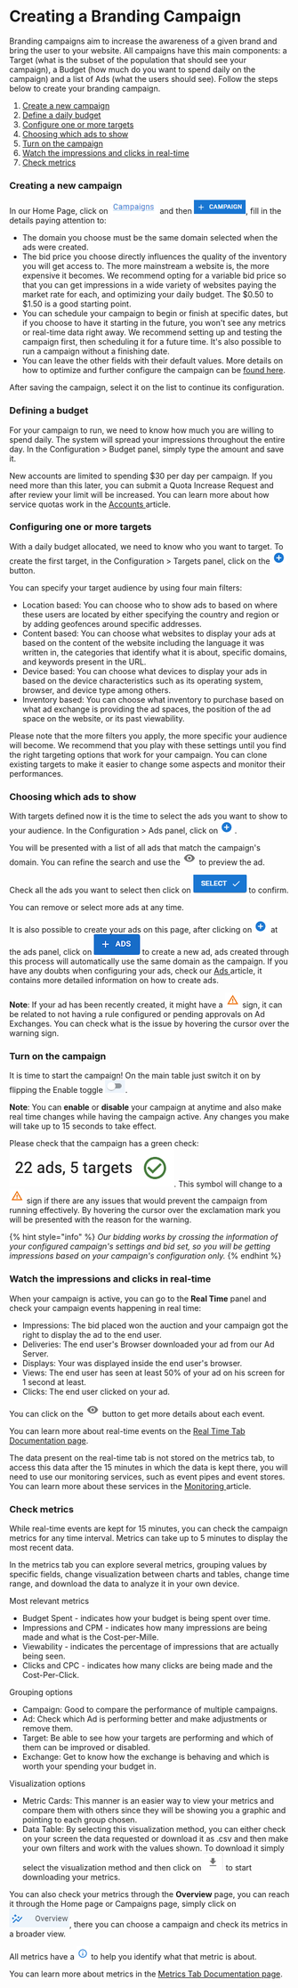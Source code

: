 # Creating a Branding Campaign

Branding campaigns aim to increase the awareness of a given brand and bring the user to your website. All campaigns have this main components: a Target (what is the subset of the population that should see your campaign), a Budget (how much do you want to spend daily on the campaign) and a list of Ads (what the users should see). Follow the steps below to create your branding campaign.

1. [Create a new campaign](branding.md#creating-a-new-campaign)
2. [Define a daily budget](branding.md#defining-a-budget)
3. [Configure one or more targets](branding.md#configuring-one-or-more-targets)
4. [Choosing which ads to show](branding.md#choosing-which-a-ds-to-show)
5. [Turn on the campaign](branding.md#turn-on-the-campaign)
6. [Watch the impressions and clicks in real-time](branding.md#watch-the-impressions-and-clicks-in-real-time)
7. [Check metrics](branding.md#check-metrics)

### Creating a new campaign

In our Home Page, click on <img src="../.gitbook/assets/image (2) (2).png" alt="Campaigns" data-size="line"> and then <img src="../.gitbook/assets/image (255).png" alt="" data-size="line">, fill in the details paying attention to:

* The domain you choose must be the same domain selected when the ads were created.
* The bid price you choose directly influences the quality of the inventory you will get access to. The more mainstream a website is, the more expensive it becomes. We recommend opting for a variable bid price so that you can get impressions in a wide variety of websites paying the market rate for each, and optimizing your daily budget. The $0.50 to $1.50 is a good starting point.
* You can schedule your campaign to begin or finish at specific dates, but if you choose to have it starting in the future, you won't see any metrics or real-time data right away. We recommend setting up and testing the campaign first, then scheduling it for a future time. It's also possible to run a campaign without a finishing date.
* You can leave the other fields with their default values. More details on how to optimize and further configure the campaign can be [found here](../product-documentation/demand-side-platform-dsp/).

After saving the campaign, select it on the list to continue its configuration.

### Defining a budget

For your campaign to run, we need to know how much you are willing to spend daily. The system will spread your impressions throughout the entire day. In the Configuration > Budget panel, simply type the amount and save it.

New accounts are limited to spending $30 per day per campaign. If you need more than this later, you can submit a Quota Increase Request and after review your limit will be increased. You can learn more about how service quotas work in the [Accounts ](../product-documentation/accounts/#service-quotas)article.

### Configuring one or more targets

With a daily budget allocated, we need to know who you want to target. To create the first target, in the Configuration > Targets panel, click on the <img src="../.gitbook/assets/image (5) (2) (1).png" alt="Create Target" data-size="line"> button.

You can specify your target audience by using four main filters:

* Location based: You can choose who to show ads to based on where these users are located by either specifying the country and region or by adding geofences around specific addresses.
* Content based: You can choose what websites to display your ads at based on the content of the website including the language it was written in, the categories that identify what it is about, specific domains, and keywords present in the URL.
* Device based: You can choose what devices to display your ads in based on the device characteristics such as its operating system, browser, and device type among others.
* Inventory based: You can choose what inventory to purchase based on what ad exchange is providing the ad spaces, the position of the ad space on the website, or its past viewability.

Please note that the more filters you apply, the more specific your audience will become. We recommend that you play with these settings until you find the right targeting options that work for your campaign. You can clone existing targets to make it easier to change some aspects and monitor their performances.

### Choosing which ads to show

With targets defined now it is the time to select the ads you want to show to your audience. In the Configuration > Ads panel, click on <img src="../.gitbook/assets/image (5) (2) (1).png" alt="Create Ad" data-size="line">.

You will be presented with a list of all ads that match the campaign's domain. You can refine the search and use the <img src="../.gitbook/assets/image (14) (2).png" alt="Preview" data-size="line"> to preview the ad.

Check all the ads you want to select then click on <img src="../.gitbook/assets/image (13) (2).png" alt="" data-size="line"> to confirm.

You can remove or select more ads at any time.

It is also possible to create your ads on this page, after clicking on ![](<../.gitbook/assets/image (341).png>) at the ads panel, click on <img src="../.gitbook/assets/image (342).png" alt="" data-size="line"> to create a new ad, ads created through this process will automatically use the same domain as the campaign. If you have any doubts when configuring your ads, check our [Ads ](../product-documentation/ad-server/ads/)article, it contains more detailed information on how to create ads.

**Note**: If your ad has been recently created, it might have a <img src="../.gitbook/assets/image (16) (2).png" alt="Issue Sign" data-size="line"> sign, it can be related to not having a rule configured or pending approvals on Ad Exchanges. You can check what is the issue by hovering the cursor over the warning sign.

### Turn on the campaign

It is time to start the campaign! On the main table just switch it on by flipping the Enable toggle <img src="../.gitbook/assets/image (17) (2).png" alt="switch" data-size="line">.

**Note**: You can **enable** or **disable** your campaign at anytime and also make real time changes while having the campaign active. Any changes you make will take up to 15 seconds to take effect.

Please check that the campaign has a green check: <img src="../.gitbook/assets/image (48) (1).png" alt="" data-size="line">. This symbol will change to a <img src="../.gitbook/assets/image (16) (2).png" alt="Issue Sign" data-size="line"> sign if there are any issues that would prevent the campaign from running effectively. By hovering the cursor over the exclamation mark you will be presented with the reason for the warning.

{% hint style="info" %}
_Our bidding works by crossing the information of your configured campaign's settings and bid set, so you will be getting impressions based on your campaign's configuration only._
{% endhint %}

### Watch the impressions and clicks in real-time

When your campaign is active, you can go to the **Real Time** panel and check your campaign events happening in real time:

* Impressions: The bid placed won the auction and your campaign got the right to display the ad to the end user.
* Deliveries: The end user's Browser downloaded your ad from our Ad Server.
* Displays: Your was displayed inside the end user's browser.
* Views: The end user has seen at least 50% of your ad on his screen for 1 second at least.
* Clicks: The end user clicked on your ad.

You can click on the <img src="../.gitbook/assets/image (14) (2).png" alt="Preview" data-size="line"> button to get more details about each event.

You can learn more about real-time events on the [Real Time Tab Documentation page](../product-documentation/demand-side-platform-dsp/real-time-tab.md).

The data present on the real-time tab is not stored on the metrics tab, to access this data after the 15 minutes in which the data is kept there, you will need to use our monitoring services, such as event pipes and event stores. You can learn more about these services in the [Monitoring ](../product-documentation/monitoring/)article.

### Check metrics

While real-time events are kept for 15 minutes, you can check the campaign metrics for any time interval. Metrics can take up to 5 minutes to display the most recent data.

In the metrics tab you can explore several metrics, grouping values by specific fields, change visualization between charts and tables, change time range, and download the data to analyze it in your own device.

Most relevant metrics

* Budget Spent - indicates how your budget is being spent over time.
* Impressions and CPM - indicates how many impressions are being made and what is the Cost-per-Mille.
* Viewability - indicates the percentage of impressions that are actually being seen.
* Clicks and CPC - indicates how many clicks are being made and the Cost-Per-Click.

Grouping options

* Campaign: Good to compare the performance of multiple campaigns.
* Ad: Check which Ad is performing better and make adjustments or remove them.
* Target: Be able to see how your targets are performing and which of them can be improved or disabled.
* Exchange: Get to know how the exchange is behaving and which is worth your spending your budget in.

Visualization options

* Metric Cards: This manner is an easier way to view your metrics and compare them with others since they will be showing you a graphic and pointing to each group chosen.
* Data Table: By selecting this visualization method, you can either check on your screen the data requested or download it as .csv and then make your own filters and work with the values shown. To download it simply select the visualization method and then click on <img src="../.gitbook/assets/image (18) (2).png" alt="" data-size="line"> to start downloading your metrics.

You can also check your metrics through the **Overview** page, you can reach it through the Home page or Campaigns page, simply click on <img src="../.gitbook/assets/image (20) (2) (1).png" alt="" data-size="line">, there you can choose a campaign and check its metrics in a broader view.

All metrics have a <img src="../.gitbook/assets/image (19) (2).png" alt="" data-size="line"> to help you identify what that metric is about.

You can learn more about metrics in the [Metrics Tab Documentation page](../product-documentation/demand-side-platform-dsp/dsp-metrics.md#campaign-metrics).
